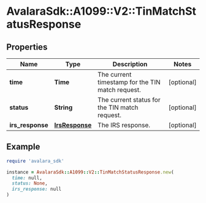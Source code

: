# AvalaraSdk::A1099::V2::TinMatchStatusResponse

## Properties

| Name | Type | Description | Notes |
| ---- | ---- | ----------- | ----- |
| **time** | **Time** | The current timestamp for the TIN match request. | [optional] |
| **status** | **String** | The current status for the TIN match request. | [optional] |
| **irs_response** | [**IrsResponse**](IrsResponse.md) | The IRS response. | [optional] |

## Example

```ruby
require 'avalara_sdk'

instance = AvalaraSdk::A1099::V2::TinMatchStatusResponse.new(
  time: null,
  status: None,
  irs_response: null
)
```

